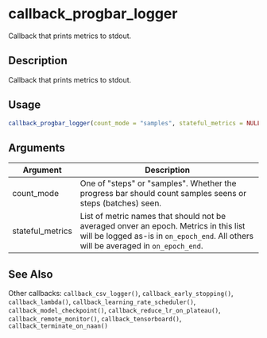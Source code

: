 # callback_progbar_logger


Callback that prints metrics to stdout.




## Description

Callback that prints metrics to stdout.





## Usage
```r
callback_progbar_logger(count_mode = "samples", stateful_metrics = NULL)
```




## Arguments


Argument      |Description
------------- |----------------
count_mode | One of "steps" or "samples". Whether the progress bar should count samples seens or steps (batches) seen.
stateful_metrics | List of metric names that should not be averaged onver an epoch. Metrics in this list will be logged as-is in ``on_epoch_end``. All others will be averaged in ``on_epoch_end``.







## See Also

Other callbacks: 
`callback_csv_logger()`,
`callback_early_stopping()`,
`callback_lambda()`,
`callback_learning_rate_scheduler()`,
`callback_model_checkpoint()`,
`callback_reduce_lr_on_plateau()`,
`callback_remote_monitor()`,
`callback_tensorboard()`,
`callback_terminate_on_naan()`



